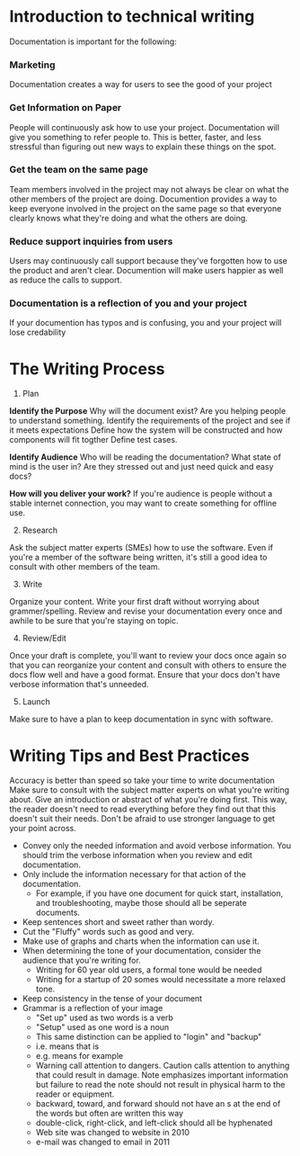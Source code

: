 # Introduction to technical writing

Documentation is important for the following:

### Marketing

Documentation creates a way for users to see the good of your project

### Get Information on Paper

People will continuously ask how to use your project. Documentation will give you something to refer people to. This is better, faster, and less stressful than figuring out new ways to explain these things on the spot.

### Get the team on the same page

Team members involved in the project may not always be clear on what the other members of the project are doing. Documention provides a way to keep everyone involved in the project on the same page so that everyone clearly knows what they're doing and what the others are doing.

### Reduce support inquiries from users

Users may continuously call support because they've forgotten how to use the product and aren't clear. Documention will make users happier as well as reduce the calls to support.

### Documentation is a reflection of you and your project

If your documention has typos and is confusing, you and your project will lose credability

# The Writing Process

1. Plan

**Identify the Purpose**
Why will the document exist? Are you helping people to understand something. 
Identify the requirements of the project and see if it meets expectations
Define how the system will be constructed and how components will fit togther
Define test cases.

**Identify Audience**
Who will be reading the documentation? What state of mind is the user in? Are they stressed out and just need quick and easy docs?

**How will you deliver your work?** If you're audience is people without a stable internet connection, you may want to create  something for offline use.

2. Research

Ask the subject matter experts (SMEs) how to use the software. Even if you're a member of the software being written, it's still a good idea to consult with other members of the team.

3. Write

Organize your content. Write your first draft without worrying about grammer/spelling. Review and revise your documentation every once and awhile to be sure that you're staying on topic.

4. Review/Edit

Once your draft is complete, you'll want to review your docs once again so that you can reorganize your content and consult with others to ensure the docs flow well and have a good format. Ensure that your docs don't have verbose information that's unneeded.

5. Launch

Make sure to have a plan to keep documentation in sync with software.

# Writing Tips and Best Practices

Accuracy is better than speed so take your time to write documentation
Make sure to consult with the subject matter experts on what you're writing about.
Give an introduction or abstract of what you're doing first. This way, the reader doesn't need to read everything before they find out that this doesn't suit their needs.
Don't be afraid to use stronger language to get your point across.
* Convey only the needed information and avoid verbose information. You should trim the verbose information when you review and edit documentation.
* Only include the information necessary for that action of the documentation.
  * For example, if you have one document for quick start, installation, and troubleshooting, maybe those should all be seperate documents.
* Keep sentences short and sweet rather than wordy.
* Cut the "Fluffy" words such as good and very.
* Make use of graphs and charts when the information can use it.
* When determining the tone of your documentation, consider the audience that you're writing for.
  * Writing for 60 year old users, a formal tone would be needed
  * Writing for a startup of 20 somes would necessitate a more relaxed tone.
* Keep consistency in the tense of your document
* Grammar is a reflection of your image
  * "Set up" used as two words is a verb
  * "Setup" used as one word is a noun
  * This same distinction can be applied to "login" and "backup"
  * i.e. means that is
  * e.g. means for example
  * Warning call attention to dangers. Caution calls attention to anything that could result in damage. Note emphasizes important information but failure to read the note should not result in physical harm to the reader or equipment.
  * backward, toward, and forward should not have an s at the end of the words but often are written this way
  * double-click, right-click, and left-click should all be hyphenated
  * Web site was changed to website in 2010
  * e-mail was changed to email in 2011
 
